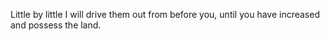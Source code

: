 Little by little I will drive them out from before you, until you have increased and possess the land.
